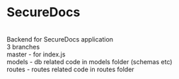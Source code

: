 # SecureDocs
<br>Backend for SecureDocs application 
<br>3 branches 
<br>master - for index.js 
<br>models - db related code in models folder (schemas etc) 
<br>routes - routes related code in routes folder
